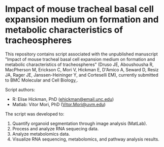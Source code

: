 # Impact of mouse tracheal basal cell expansion medium on formation and metabolic characteristics of tracheospheres

This repository contains script associated with the unpublished manuscript "Impact of mouse tracheal basal cell expansion medium on formation and metabolic characteristics of tracheospheres" (Druso JE, Aboushousha R, MacPherson M, Erickson C, Mori V, Hickman E, D'Amico A, Seward D, Resiz JA, Rager JE, Janssen-Heininger Y, and Corteselli EM), currently submitted to BMC Molecular and Cell Biology,.

Script authors: 
- R: Elise Hickman, PhD (ehickman@email.unc.edu)
- Matlab: Vitor Mori, PhD (Vitor.Mori@uvm.edu)

The script was developed to:

1. Quantify organoid segmentation through image analysis (MatLab).
2. Process and analyze RNA sequecing data.
3. Analyze metabolomics data.
4. Visualize RNA sequencing, metabolomics, and pathway analysis results. 

